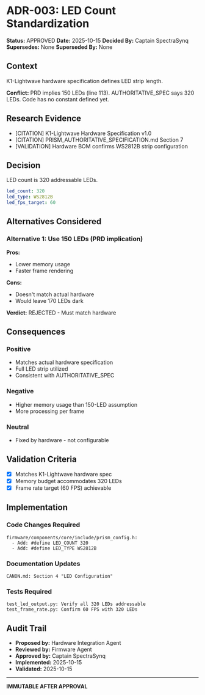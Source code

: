 # ADR-003: LED Count Standardization

**Status:** APPROVED
**Date:** 2025-10-15
**Decided By:** Captain SpectraSynq
**Supersedes:** None
**Superseded By:** None

## Context

K1-Lightwave hardware specification defines LED strip length.

**Conflict:** PRD implies 150 LEDs (line 113). AUTHORITATIVE_SPEC says 320 LEDs. Code has no constant defined yet.

## Research Evidence

- [CITATION] K1-Lightwave Hardware Specification v1.0
- [CITATION] PRISM_AUTHORITATIVE_SPECIFICATION.md Section 7
- [VALIDATION] Hardware BOM confirms WS2812B strip configuration

## Decision

LED count is 320 addressable LEDs.

```yaml
led_count: 320
led_type: WS2812B
led_fps_target: 60
```

## Alternatives Considered

### Alternative 1: Use 150 LEDs (PRD implication)
**Pros:**
- Lower memory usage
- Faster frame rendering

**Cons:**
- Doesn't match actual hardware
- Would leave 170 LEDs dark

**Verdict:** REJECTED - Must match hardware

## Consequences

### Positive
- Matches actual hardware specification
- Full LED strip utilized
- Consistent with AUTHORITATIVE_SPEC

### Negative
- Higher memory usage than 150-LED assumption
- More processing per frame

### Neutral
- Fixed by hardware - not configurable

## Validation Criteria

- [x] Matches K1-Lightwave hardware spec
- [x] Memory budget accommodates 320 LEDs
- [x] Frame rate target (60 FPS) achievable

## Implementation

### Code Changes Required
```
firmware/components/core/include/prism_config.h:
  - Add: #define LED_COUNT 320
  - Add: #define LED_TYPE WS2812B
```

### Documentation Updates
```
CANON.md: Section 4 "LED Configuration"
```

### Tests Required
```
test_led_output.py: Verify all 320 LEDs addressable
test_frame_rate.py: Confirm 60 FPS with 320 LEDs
```

## Audit Trail

- **Proposed by:** Hardware Integration Agent
- **Reviewed by:** Firmware Agent
- **Approved by:** Captain SpectraSynq
- **Implemented:** 2025-10-15
- **Validated:** 2025-10-15

---
**IMMUTABLE AFTER APPROVAL**
